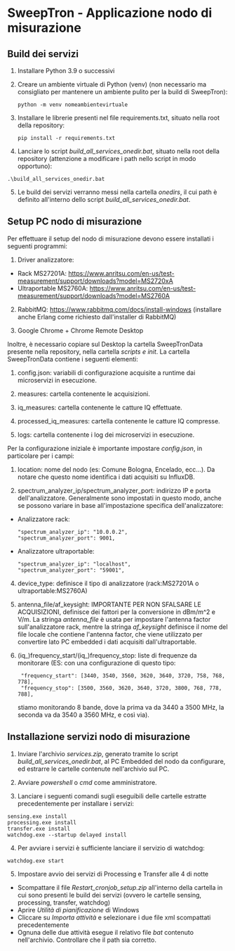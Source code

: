 # SweepTron - Applicazione nodo di misurazione

## Build dei servizi
1. Installare Python 3.9 o successivi
2. Creare un ambiente virtuale di Python (venv) (non necessario ma consigliato per mantenere un ambiente pulito per la build di SweepTron):
   
   ```
   python -m venv nomeambientevirtuale
   ```
   
3. Installare le librerie presenti nel file requirements.txt, situato nella root della repository:

   ```
   pip install -r requirements.txt
   ```

4. Lanciare lo script *build_all_services_onedir.bat*, situato nella root della repository (attenzione a modificare i path nello script in modo opportuno):

  ```
  .\build_all_services_onedir.bat
  ```

5. Le build dei servizi verranno messi nella cartella *onedirs*, il cui path è definito all'interno dello script *build_all_services_onedir.bat*.

## Setup PC nodo di misurazione
Per effettuare il setup del nodo di misurazione devono essere installati i seguenti programmi:

1. Driver analizzatore:
- Rack MS27201A: https://www.anritsu.com/en-us/test-measurement/support/downloads?model=MS2720xA
- Ultraportable MS2760A: https://www.anritsu.com/en-us/test-measurement/support/downloads?model=MS2760A

2. RabbitMQ: https://www.rabbitmq.com/docs/install-windows (installare anche Erlang come richiesto dall'installer di RabbitMQ)

3. Google Chrome + Chrome Remote Desktop

Inoltre, è necessario copiare sul Desktop la cartella SweepTronData presente nella repository, nella cartella *scripts e init*. La cartella SweepTronData contiene i seguenti elementi:

1. config.json: variabili di configurazione acquisite a runtime dai microservizi in esecuzione.

2. measures: cartella contenente le acquisizioni.

3. iq_measures: cartella contenente le catture IQ effettuate.

4. processed_iq_measures: cartella contenente le catture IQ compresse.

5. logs: cartella contenente i log dei microservizi in esecuzione.

Per la configurazione iniziale è importante impostare *config.json*, in particolare per i campi:

1. location: nome del nodo (es: Comune Bologna, Encelado, ecc...). Da notare che questo nome identifica i dati acquisiti su InfluxDB.

2. spectrum_analyzer_ip/spectrum_analyzer_port: indirizzo IP e porta dell'analizzatore. Generalmente sono impostati in questo modo, anche se possono variare in base all'impostazione specifica dell'analizzatore:
- Analizzatore rack:
  ```
  "spectrum_analyzer_ip": "10.0.0.2",
  "spectrum_analyzer_port": 9001,
  ```
- Analizzatore ultraportable:
  ```
  "spectrum_analyzer_ip": "localhost",
  "spectrum_analyzer_port": "59001",
  ```

4. device_type: definisce il tipo di analizzatore (rack:MS27201A o ultraportable:MS2760A)

5. antenna_file/af_keysight: IMPORTANTE PER NON SFALSARE LE ACQUISIZIONI, definisce dei fattori per la conversione in dBm/m^2 e V/m. La stringa *antenna_file* è usata per impostare l'antenna factor sull'analizzatore rack, mentre la stringa *af_keysight* definisce il nome del file locale che contiene l'antenna factor, che viene utilizzato per convertire lato PC embedded i dati acquisiti dall'ultraportable.

6. (iq_)frequency_start/(iq_)frequency_stop: liste di frequenze da monitorare (ES: con una configurazione di questo tipo:
   ```
    "frequency_start": [3440, 3540, 3560, 3620, 3640, 3720, 758, 768, 778],
    "frequency_stop": [3500, 3560, 3620, 3640, 3720, 3800, 768, 778, 788],
   ```
   stiamo monitorando 8 bande, dove la prima va da 3440 a 3500 MHz, la seconda va da 3540 a 3560 MHz, e così via).

## Installazione servizi nodo di misurazione

1. Inviare l'archivio *services.zip*, generato tramite lo script *build_all_services_onedir.bat*, al PC Embedded del nodo da configurare, ed estrarre le cartelle contenute nell'archivio sul PC.

2. Avviare *powershell* o *cmd* come amministratore.

3. Lanciare i seguenti comandi sugli eseguibili delle cartelle estratte precedentemente per installare i servizi:

  ```
  sensing.exe install
  processing.exe install
  transfer.exe install
  watchdog.exe --startup delayed install
  ```

4. Per avviare i servizi è sufficiente lanciare il servizio di watchdog:
  
  ```
  watchdog.exe start
  ```
5. Impostare avvio dei servizi di Processing e Transfer alle 4 di notte
- Scompattare il file *Restart_cronjob_setup.zip* all'interno della cartella in cui sono presenti le build dei servizi (ovvero le cartelle sensing, processing, transfer, watchdog)
- Aprire *Utilità di pianificazione* di Windows
- Cliccare su *Importa attività* e selezionare i due file xml scompattati precedentemente
- Ognuna delle due attività esegue il relativo file *bat* contenuto nell'archivio. Controllare che il path sia corretto.

